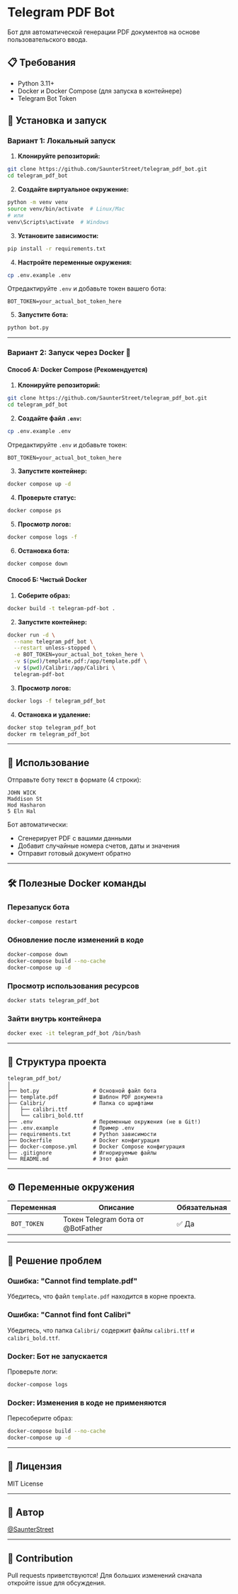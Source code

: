 # Telegram PDF Bot

Бот для автоматической генерации PDF документов на основе пользовательского ввода.

## 📋 Требования

- Python 3.11+
- Docker и Docker Compose (для запуска в контейнере)
- Telegram Bot Token

## 🚀 Установка и запуск

### Вариант 1: Локальный запуск

1. **Клонируйте репозиторий:**
```bash
git clone https://github.com/SaunterStreet/telegram_pdf_bot.git
cd telegram_pdf_bot
```

2. **Создайте виртуальное окружение:**
```bash
python -m venv venv
source venv/bin/activate  # Linux/Mac
# или
venv\Scripts\activate  # Windows
```

3. **Установите зависимости:**
```bash
pip install -r requirements.txt
```

4. **Настройте переменные окружения:**
```bash
cp .env.example .env
```

Отредактируйте `.env` и добавьте токен вашего бота:
```env
BOT_TOKEN=your_actual_bot_token_here
```

5. **Запустите бота:**
```bash
python bot.py
```

---

### Вариант 2: Запуск через Docker 🐳

#### Способ А: Docker Compose (Рекомендуется)

1. **Клонируйте репозиторий:**
```bash
git clone https://github.com/SaunterStreet/telegram_pdf_bot.git
cd telegram_pdf_bot
```

2. **Создайте файл `.env`:**
```bash
cp .env.example .env
```

Отредактируйте `.env` и добавьте токен:
```env
BOT_TOKEN=your_actual_bot_token_here
```

3. **Запустите контейнер:**
```bash
docker compose up -d
```

4. **Проверьте статус:**
```bash
docker compose ps
```

5. **Просмотр логов:**
```bash
docker compose logs -f
```

6. **Остановка бота:**
```bash
docker compose down
```

#### Способ Б: Чистый Docker

1. **Соберите образ:**
```bash
docker build -t telegram-pdf-bot .
```

2. **Запустите контейнер:**
```bash
docker run -d \
  --name telegram_pdf_bot \
  --restart unless-stopped \
  -e BOT_TOKEN=your_actual_bot_token_here \
  -v $(pwd)/template.pdf:/app/template.pdf \
  -v $(pwd)/Calibri:/app/Calibri \
  telegram-pdf-bot
```

3. **Просмотр логов:**
```bash
docker logs -f telegram_pdf_bot
```

4. **Остановка и удаление:**
```bash
docker stop telegram_pdf_bot
docker rm telegram_pdf_bot
```

---

## 📝 Использование

Отправьте боту текст в формате (4 строки):

```
JOHN WICK
Maddison St
Hod Hasharon
5 Eln Hal
```

Бот автоматически:
- Сгенерирует PDF с вашими данными
- Добавит случайные номера счетов, даты и значения
- Отправит готовый документ обратно

---

## 🛠 Полезные Docker команды

### Перезапуск бота
```bash
docker-compose restart
```

### Обновление после изменений в коде
```bash
docker-compose down
docker-compose build --no-cache
docker-compose up -d
```

### Просмотр использования ресурсов
```bash
docker stats telegram_pdf_bot
```

### Зайти внутрь контейнера
```bash
docker exec -it telegram_pdf_bot /bin/bash
```

---

## 📂 Структура проекта

```
telegram_pdf_bot/
│
├── bot.py                 # Основной файл бота
├── template.pdf           # Шаблон PDF документа
├── Calibri/               # Папка со шрифтами
│   ├── calibri.ttf
│   └── calibri_bold.ttf
├── .env                   # Переменные окружения (не в Git!)
├── .env.example           # Пример .env
├── requirements.txt       # Python зависимости
├── Dockerfile             # Docker конфигурация
├── docker-compose.yml     # Docker Compose конфигурация
├── .gitignore             # Игнорируемые файлы
└── README.md              # Этот файл
```

---

## ⚙️ Переменные окружения

| Переменная | Описание | Обязательная |
|-----------|----------|--------------|
| `BOT_TOKEN` | Токен Telegram бота от @BotFather | ✅ Да |

---

## 🐛 Решение проблем

### Ошибка: "Cannot find template.pdf"
Убедитесь, что файл `template.pdf` находится в корне проекта.

### Ошибка: "Cannot find font Calibri"
Убедитесь, что папка `Calibri/` содержит файлы `calibri.ttf` и `calibri_bold.ttf`.

### Docker: Бот не запускается
Проверьте логи:
```bash
docker-compose logs
```

### Docker: Изменения в коде не применяются
Пересоберите образ:
```bash
docker-compose build --no-cache
docker-compose up -d
```

---

## 📄 Лицензия

MIT License

---

## 👤 Автор

[@SaunterStreet](https://github.com/SaunterStreet)

---

## 🤝 Contribution

Pull requests приветствуются! Для больших изменений сначала откройте issue для обсуждения.
